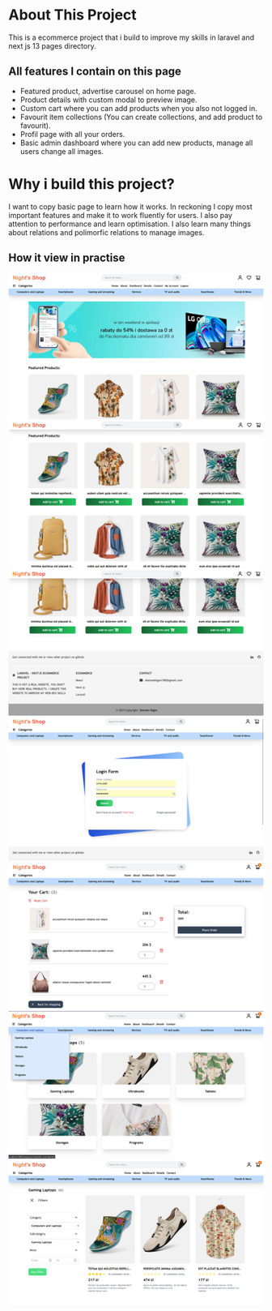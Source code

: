 # About This Project

This is a ecommerce project that i build to improve my skills in laravel and next js 13 pages directory.

## All features I contain on this page
- Featured product, advertise carousel on home page.
- Product details with custom modal to preview image.
- Custom cart where you can add products when you also not logged in.
- Favourit item collections (You can create collections, and add product to favourit).
- Profil page with all your orders.
- Basic admin dashboard where you can add new products, manage all users change all images.

# Why i build this project?
I want to copy basic page to learn how it works. In reckoning I copy most important features and make it to work fluently for users. I also pay attention to performance and learn optimisation. I also learn many things about relations and polimorfic relations to manage images.

## How it view in practise

![plot](./gitignoreImages/1.png)
![plot](./gitignoreImages/2.png)
![plot](./gitignoreImages/3.png)
![plot](./gitignoreImages/4.png)
![plot](./gitignoreImages/5.png)
![plot](./gitignoreImages/6.png)
![plot](./gitignoreImages/7.png)